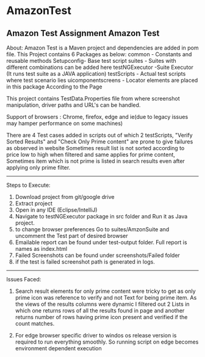 # AmazonTest
Amazon Test  Assignment
Amazon Test
-----------------------------------------
About:
Amazon Test is a Maven project and dependencies are added in pom file.
This Project contains 6 Packages as below: 
common - Constants and reusable methods
Setupconfig- Base test script
suites - Suites with different combinations can be added here
testNGExecutor -Suite Executor (It runs test suite as a JAVA application)
testScripts - Actual test scripts where test scenario lies
uicomponentscreens - Locator elements are placed in this package According to the Page

This project contains TestData.Properties file from where screenshot manipulation, driver paths and URL's can be handled.

Support of browsers : Chrome, firefox, edge and ie(due to legacy issues may hamper performance on some machines)

There are 4 Test cases added in scripts out of which 2 testScripts, "Verify Sorted Results" and "Check Only Prime content" are prone to give failures as observed in website Sometimes result list is not sorted according to price low to high when filtered and same applies for prime content, Sometimes item which is not prime is listed in search results even after applying only prime filter.

--------------------------------------------

Steps to Execute:
1. Download project from git/google drive
2. Extract project
3. Open in any IDE (Eclipse/IntelliJ)
4. Navigate to testNGExecutor package in src folder and Run it as Java project.
5. to change browser preferences Go to suites/AmzonSuite and uncomment the Test part of desired browser
6. Emailable report can be found under test-output folder. Full report is names as index.html
7. Failed Screenshots can be found under screenshots/Failed folder
8. if the test is failed screenshot path is generated in logs.

--------------------------------------------
Issues Faced:
1. Search result elements for only prime content were tricky to get as only prime icon was reference to verify and not Text for being prime item. As the views of the results columns were dynamic I filtered out 2 Lists in which one returns rows of all the results found in page and another returns number of rows having prime icon present and verified if the count matches.

2. For edge browser specific driver to windos os release version is required to run everything smoothly. So running script on edge becomes environment dependent execution
